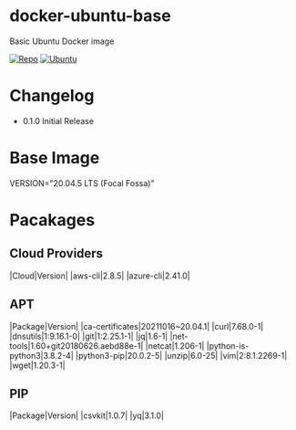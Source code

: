# docker-ubuntu-base
Basic Ubuntu Docker image

[![Repo](https://img.shields.io/static/v1?style=for-the-badge&logo=github&logoColor=white&label=tag&message=0.1.0&color=blue)](https://github.com/DonBower/docker-ubuntu-base)
[![Ubuntu](https://img.shields.io/static/v1?style=for-the-badge&logo=ubuntu&logoColor=white&label=ubuntu&message=20.04_LTS&color=blue)](https://ubuntu.com/download/server)

# Changelog
- 0.1.0 Initial Release

# Base Image
VERSION="20.04.5 LTS (Focal Fossa)"

# Pacakages
## Cloud Providers
|Cloud|Version|
|aws-cli|2.8.5|
|azure-cli|2.41.0|

## APT
|Package|Version|
|ca-certificates|20211016~20.04.1|
|curl|7.68.0-1|
|dnsutils|1:9.16.1-0|
|git|1:2.25.1-1|
|jq|1.6-1|
|net-tools|1.60+git20180626.aebd88e-1|
|netcat|1.206-1|
|python-is-python3|3.8.2-4|
|python3-pip|20.0.2-5|
|unzip|6.0-25|
|vim|2:8.1.2269-1|
|wget|1.20.3-1|


## PIP
|Package|Version|
|csvkit|1.0.7|
|yq|3.1.0|
